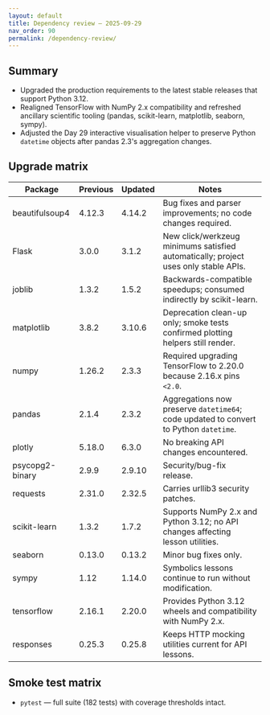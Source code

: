 ```yaml
---
layout: default
title: Dependency review — 2025-09-29
nav_order: 90
permalink: /dependency-review/
---
```


## Summary

- Upgraded the production requirements to the latest stable releases that support Python 3.12.
- Realigned TensorFlow with NumPy 2.x compatibility and refreshed ancillary scientific tooling (pandas, scikit-learn, matplotlib, seaborn, sympy).
- Adjusted the Day 29 interactive visualisation helper to preserve Python `datetime` objects after pandas 2.3's aggregation changes.

## Upgrade matrix

| Package | Previous | Updated | Notes |
|---------|----------|---------|-------|
| beautifulsoup4 | 4.12.3 | 4.14.2 | Bug fixes and parser improvements; no code changes required. |
| Flask | 3.0.0 | 3.1.2 | New click/werkzeug minimums satisfied automatically; project uses only stable APIs. |
| joblib | 1.3.2 | 1.5.2 | Backwards-compatible speedups; consumed indirectly by scikit-learn. |
| matplotlib | 3.8.2 | 3.10.6 | Deprecation clean-up only; smoke tests confirmed plotting helpers still render. |
| numpy | 1.26.2 | 2.3.3 | Required upgrading TensorFlow to 2.20.0 because 2.16.x pins `<2.0`. |
| pandas | 2.1.4 | 2.3.2 | Aggregations now preserve `datetime64`; code updated to convert to Python `datetime`. |
| plotly | 5.18.0 | 6.3.0 | No breaking API changes encountered. |
| psycopg2-binary | 2.9.9 | 2.9.10 | Security/bug-fix release. |
| requests | 2.31.0 | 2.32.5 | Carries urllib3 security patches. |
| scikit-learn | 1.3.2 | 1.7.2 | Supports NumPy 2.x and Python 3.12; no API changes affecting lesson utilities. |
| seaborn | 0.13.0 | 0.13.2 | Minor bug fixes only. |
| sympy | 1.12 | 1.14.0 | Symbolics lessons continue to run without modification. |
| tensorflow | 2.16.1 | 2.20.0 | Provides Python 3.12 wheels and compatibility with NumPy 2.x. |
| responses | 0.25.3 | 0.25.8 | Keeps HTTP mocking utilities current for API lessons. |

## Smoke test matrix

- `pytest` — full suite (182 tests) with coverage thresholds intact.
